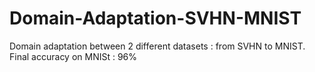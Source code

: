 # Domain-Adaptation-SVHN-MNIST
Domain adaptation between 2 different datasets : from SVHN to MNIST. Final accuracy on MNISt : 96%
